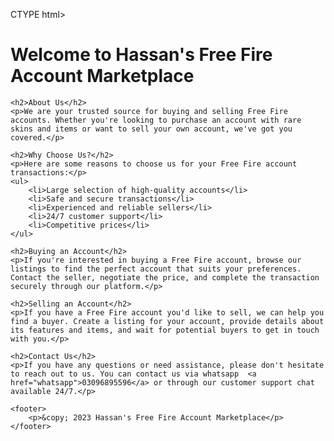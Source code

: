 CTYPE html>
<html>
<head>
    <title>Free Fire Account Buy and Sell</title>
</head>
<body>
    <h1>Welcome to Hassan's Free Fire Account Marketplace</h1>
    
    <h2>About Us</h2>
    <p>We are your trusted source for buying and selling Free Fire accounts. Whether you're looking to purchase an account with rare skins and items or want to sell your own account, we've got you covered.</p>
    
    <h2>Why Choose Us?</h2>
    <p>Here are some reasons to choose us for your Free Fire account transactions:</p>
    <ul>
        <li>Large selection of high-quality accounts</li>
        <li>Safe and secure transactions</li>
        <li>Experienced and reliable sellers</li>
        <li>24/7 customer support</li>
        <li>Competitive prices</li>
    </ul>

    <h2>Buying an Account</h2>
    <p>If you're interested in buying a Free Fire account, browse our listings to find the perfect account that suits your preferences. Contact the seller, negotiate the price, and complete the transaction securely through our platform.</p>

    <h2>Selling an Account</h2>
    <p>If you have a Free Fire account you'd like to sell, we can help you find a buyer. Create a listing for your account, provide details about its features and items, and wait for potential buyers to get in touch with you.</p>

    <h2>Contact Us</h2>
    <p>If you have any questions or need assistance, please don't hesitate to reach out to us. You can contact us via whatsapp  <a href="whatsapp">03096895596</a> or through our customer support chat available 24/7.</p>
    
    <footer>
        <p>&copy; 2023 Hassan's Free Fire Account Marketplace</p>
    </footer>
</body>
</html>
